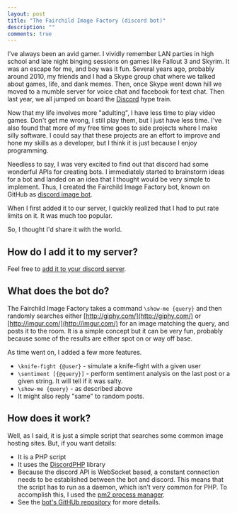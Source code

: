 ```yaml
---
layout: post
title: "The Fairchild Image Factory (discord bot)"
description: ""
comments: true
---
```


I've always been an avid gamer. I vividly remember LAN parties in high school and late night binging sessions on games like Fallout 3 and Skyrim. It was an escape for me, and boy was it fun. Several years ago, probably around 2010, my friends and I had a Skype group chat where we talked about games, life, and dank memes. Then, once Skype went down hill we moved to a mumble server for voice chat and facebook for text chat. Then last year, we all jumped on board the [Discord](https://discordapp.com/) hype train.

Now that my life involves more "adulting", I have less time to play video games. Don't get me wrong, I still play them, but I just have less time. I've also found that more of my free time goes to side projects where I make silly software. I could say that these projects are an effort to improve and hone my skills as a developer, but I think it is just because I enjoy programming.

Needless to say, I was very excited to find out that discord had some wonderful APIs for creating bots. I immediately started to brainstorm ideas for a bot and landed on an idea that I thought would be very simple to implement. Thus, I created the Fairchild Image Factory bot, known on GitHub as [discord image bot](https://github.com/mfairchild365/discord-image-bot). 

When I first added it to our server, I quickly realized that I had to put rate limits on it. It was much too popular.

So, I thought I'd share it with the world.

## How do I add it to my server?

Feel free to [add it to your discord server](https://discordapp.com/api/oauth2/authorize?client_id=201798486201597954&scope=bot&permissions=0).

## What does the bot do?

The Fairchild Image Factory takes a command `\show-me {query}` and then randomly searches either [http://giphy.com/](http://giphy.com/) or [http://imgur.com/](http://imgur.com/) for an image matching the query, and posts it to the room. It is a simple concept but it can be very fun, probably because some of the results are either spot on or way off base.

As time went on, I added a few more features.

* `\knife-fight {@user}` - simulate a knife-fight with a given user
* `\sentiment [{@query}]` - perform sentiment analysis on the last post or a given string. It will tell if it was salty.
* `\show-me {query}` - as described above
* It might also reply "same" to random posts.

## How does it work?

Well, as I said, it is just a simple script that searches some common image hosting sites. But, if you want details:

* It is a PHP script
* It uses the [DiscordPHP](https://github.com/teamreflex/DiscordPHP) library
* Because the discord API is WebSocket based, a constant connection needs to be established between the bot and discord. This means that the script has to run as a daemon, which isn't very common for PHP. To accomplish this, I used the [pm2 process manager](http://pm2.keymetrics.io/).
* See the [bot's GitHUb repository](https://github.com/mfairchild365/discord-image-bot) for more details.
